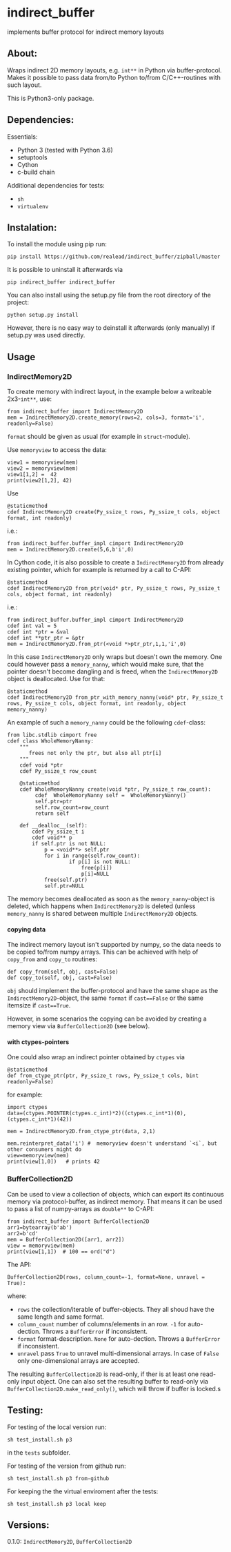 # indirect_buffer

implements buffer protocol for indirect memory layouts

## About:

   Wraps indirect 2D memory layouts, e.g. `int**` in Python via buffer-protocol. Makes it possible to pass data from/to Python to/from C/C++-routines with such layout.

   This is Python3-only package.


## Dependencies:

Essentials: 

  - Python 3 (tested with Python 3.6)
  - setuptools
  - Cython
  - c-build chain

Additional dependencies for tests:
   
  - `sh`
  - `virtualenv`


## Instalation:

To install the module using pip run:

    pip install https://github.com/realead/indirect_buffer/zipball/master

It is possible to uninstall it afterwards via

    pip indirect_buffer indirect_buffer

You can also install using the setup.py file from the root directory of the project:

    python setup.py install

However, there is no easy way to deinstall it afterwards (only manually) if setup.py was used directly.


## Usage

### IndirectMemory2D

To create memory with indirect layout, in the example below a writeable 2x3-`int**`, use:


    from indirect_buffer import IndirectMemory2D
    mem = IndirectMemory2D.create_memory(rows=2, cols=3, format='i', readonly=False)


`format` should be given as usual (for example in `struct`-module).

Use `memoryview` to access the data:

    view1 = memoryview(mem)
    view2 = memoryview(mem)
    view1[1,2] =  42
    print(view2[1,2], 42)

Use 

    @staticmethod
    cdef IndirectMemory2D create(Py_ssize_t rows, Py_ssize_t cols, object format, int readonly)

i.e.:

    from indirect_buffer.buffer_impl cimport IndirectMemory2D
    mem = IndirectMemory2D.create(5,6,b'i',0)

In Cython code, it is also possible to create a `IndirectMemory2D` from already existing pointer, which for example is returned by a call to C-API:

    @staticmethod
    cdef IndirectMemory2D from_ptr(void* ptr, Py_ssize_t rows, Py_ssize_t cols, object format, int readonly)

i.e.:

    from indirect_buffer.buffer_impl cimport IndirectMemory2D
    cdef int val = 5
    cdef int *ptr = &val
    cdef int **ptr_ptr = &ptr
    mem = IndirectMemory2D.from_ptr(<void *>ptr_ptr,1,1,'i',0)

In this case `IndirectMemory2D` only wraps but doesn't own the memory. One could however pass a `memory_nanny`, which would make sure, that the pointer doesn't become dangling and is freed, when the `IndirectMemory2D` object is deallocated. Use for that:

    @staticmethod
    cdef IndirectMemory2D from_ptr_with_memory_nanny(void* ptr, Py_ssize_t rows, Py_ssize_t cols, object format, int readonly, object memory_nanny)

An example of such a `memory_nanny` could be the following `cdef`-class:

    from libc.stdlib cimport free
    cdef class WholeMemoryNanny:
        """
           frees not only the ptr, but also all ptr[i]
        """
        cdef void *ptr
        cdef Py_ssize_t row_count

        @staticmethod
        cdef WholeMemoryNanny create(void *ptr, Py_ssize_t row_count):
             cdef  WholeMemoryNanny self =  WholeMemoryNanny()
             self.ptr=ptr
             self.row_count=row_count
             return self

        def __dealloc__(self):
            cdef Py_ssize_t i
            cdef void** p
            if self.ptr is not NULL:
                p = <void**> self.ptr
                for i in range(self.row_count):
                        if p[i] is not NULL:
                            free(p[i])
                            p[i]=NULL
                free(self.ptr)
                self.ptr=NULL

The memory becomes deallocated as soon as the `memory_nanny`-object is deleted, which happens when `IndirectMemory2D` is deleted (unless `memory_nanny` is shared between multiple `IndirectMemory2D` objects.

#### copying data

The indirect memory layout isn't supported by numpy, so the data needs to be copied to/from numpy arrays. This can be achieved with help of `copy_from` and `copy_to` routines:

    def copy_from(self, obj, cast=False)
    def copy_to(self, obj, cast=False)

`obj` should implement the buffer-protocol and have the same shape as the `IndirectMemory2D`-object, the same `format` if `cast==False` or the same itemsize if `cast==True`.

However, in some scenarios the copying can be avoided by creating a memory view via `BufferCollection2D` (see below).

#### with ctypes-pointers

One could also wrap an indirect pointer obtained by `ctypes` via

    @staticmethod
    def from_ctype_ptr(ptr, Py_ssize_t rows, Py_ssize_t cols, bint readonly=False)

for example:

    import ctypes
    data=(ctypes.POINTER(ctypes.c_int)*2)((ctypes.c_int*1)(0), (ctypes.c_int*1)(42))

    mem = IndirectMemory2D.from_ctype_ptr(data, 2,1)

    mem.reinterpret_data('i') #  memoryview doesn't understand `<i`, but other consumers might do
    view=memoryview(mem)
    print(view[1,0])   # prints 42


### BufferCollection2D

Can be used to view a collection of objects, which can export its continuous memory via protocol-buffer, as indirect memory. That means it can be used to pass a list of numpy-arrays as `double**` to C-API:

    from indirect_buffer import BufferCollection2D
    arr1=bytearray(b'ab')
    arr2=b'cd'
    mem = BufferCollection2D([arr1, arr2])
    view = memoryview(mem)
    print(view[1,1])  # 100 == ord("d")

The API:

    BufferCollection2D(rows, column_count=-1, format=None, unravel = True):

where:

  * `rows` the collection/iterable of buffer-objects. They all shoud have the same length and same format.
  * `column_count` number of columns/elements in an row. `-1` for auto-dection. Throws a `BufferError` if inconsistent.
  * `format` format-description. `None` for auto-dection. Throws a `BufferError` if inconsistent.
  * `unravel` pass `True` to unravel multi-dimensional arrays. In case of `False` only one-dimensional arrays are accepted.

The resulting `BufferCollection2D` is read-only, if ther is at least one read-only input object. One can also set the resulting buffer to read-only via `BufferCollection2D.make_read_only()`, which will throw if buffer is locked.s



## Testing:

For testing of the local version run:

    sh test_install.sh p3

in the `tests` subfolder.

For testing of the version from github run:

    sh test_install.sh p3 from-github

For keeping the the virtual enviroment after the tests:

    sh test_install.sh p3 local keep

## Versions:

  0.1.0: `IndirectMemory2D`, `BufferCollection2D`

